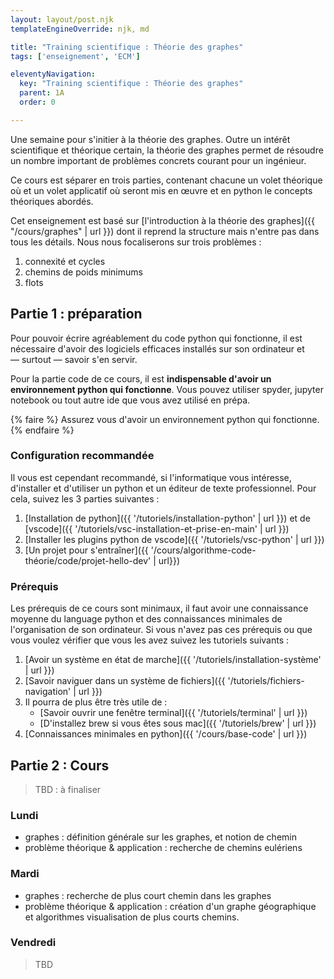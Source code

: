 ```yaml
---
layout: layout/post.njk
templateEngineOverride: njk, md

title: "Training scientifique : Théorie des graphes"
tags: ['enseignement', 'ECM']

eleventyNavigation:
  key: "Training scientifique : Théorie des graphes"
  parent: 1A
  order: 0

---
```


<!-- début résumé -->

Une semaine pour s'initier à la théorie des graphes. Outre un intérêt scientifique et théorique certain, la théorie des graphes permet de résoudre un nombre important de problèmes concrets courant pour un ingénieur.

Ce cours est séparer en trois parties, contenant chacune un volet théorique  où et un volet applicatif où seront mis en œuvre et en python le concepts théoriques abordés.

<!-- fin résumé -->

Cet enseignement est basé sur [l'introduction à la théorie des graphes]({{ "/cours/graphes" | url }}) dont il reprend la structure mais n'entre pas dans tous les détails. Nous nous focaliserons sur trois problèmes :

1. connexité et cycles
2. chemins de poids minimums
3. flots

## <span id="partie-1"></span> Partie 1 : préparation

Pour pouvoir écrire agréablement du code python qui fonctionne, il est nécessaire d'avoir des logiciels efficaces installés sur son ordinateur et — surtout — savoir s'en servir.

Pour la partie code de ce cours, il est **indispensable d'avoir un environnement python qui fonctionne**.  Vous pouvez utiliser spyder, jupyter notebook ou tout autre ide que vous avez utilisé en prépa.

{% faire %}
Assurez vous d'avoir un environnement python qui fonctionne.
{% endfaire %}

### Configuration recommandée

Il vous est cependant recommandé, si l'informatique vous intéresse, d'installer et d'utiliser un python et un éditeur de texte professionnel. Pour cela, suivez les 3 parties suivantes :

1. [Installation de python]({{ '/tutoriels/installation-python' | url }}) et de [vscode]({{ '/tutoriels/vsc-installation-et-prise-en-main' | url }})
2. [Installer les plugins python de vscode]({{ '/tutoriels/vsc-python' | url }})
3. [Un projet pour s'entraîner]({{ '/cours/algorithme-code-théorie/code/projet-hello-dev' | url}})

### Prérequis

Les prérequis de ce cours sont minimaux, il faut avoir une connaissance moyenne du language python et des connaissances minimales de l'organisation de son ordinateur. Si vous n'avez pas ces prérequis ou que vous voulez vérifier que vous les avez suivez les tutoriels suivants :

1. [Avoir un système en état de marche]({{ '/tutoriels/installation-système' | url }})
2. [Savoir naviguer dans un système de fichiers]({{ '/tutoriels/fichiers-navigation' | url }})
3. Il pourra de plus être très utile de :
   * [Savoir ouvrir une fenêtre terminal]({{ '/tutoriels/terminal'  | url }})
   * [D'installez brew si vous êtes sous mac]({{ '/tutoriels/brew'  | url }})
4. [Connaissances minimales en python]({{ '/cours/base-code' | url }})

## Partie 2 : Cours

> TBD : à finaliser

### Lundi

* graphes : définition générale sur les graphes, et notion de chemin
* problème théorique & application : recherche de chemins eulériens

### Mardi

* graphes : recherche de plus court chemin dans les graphes
* problème théorique & application : création d'un graphe géographique et algorithmes visualisation de plus courts chemins.

### Vendredi

> TBD

